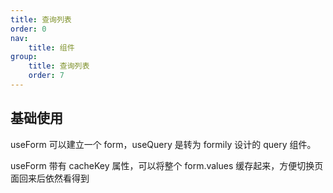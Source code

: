 ```yaml
---
title: 查询列表
order: 0
nav:
    title: 组件
group:
    title: 查询列表
    order: 7
---
```


## 基础使用

<code src="./query.tsx"></code>

useForm 可以建立一个 form，useQuery 是转为 formily 设计的 query 组件。

<code src="./query2.tsx"></code>

useForm 带有 cacheKey 属性，可以将整个 form.values 缓存起来，方便切换页面回来后依然看得到
